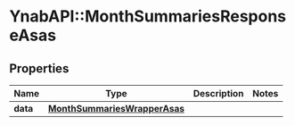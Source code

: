 # YnabAPI::MonthSummariesResponseAsas

## Properties
Name | Type | Description | Notes
------------ | ------------- | ------------- | -------------
**data** | [**MonthSummariesWrapperAsas**](MonthSummariesWrapperAsas.md) |  | 


